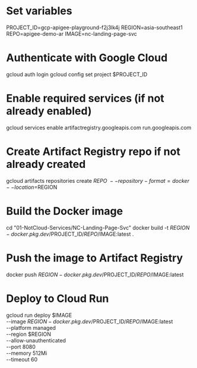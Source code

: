 # Set variables
PROJECT_ID=gcp-apigee-playground-f2j3lk4j
REGION=asia-southeast1
REPO=apigee-demo-ar
IMAGE=nc-landing-page-svc

# Authenticate with Google Cloud
gcloud auth login
gcloud config set project $PROJECT_ID

# Enable required services (if not already enabled)
gcloud services enable artifactregistry.googleapis.com run.googleapis.com

# Create Artifact Registry repo if not already created
gcloud artifacts repositories create $REPO \
  --repository-format=docker \
  --location=$REGION

# Build the Docker image
cd "01-NotCloud-Services/NC-Landing-Page-Svc"
docker build -t $REGION-docker.pkg.dev/$PROJECT_ID/$REPO/$IMAGE:latest .

# Push the image to Artifact Registry
docker push $REGION-docker.pkg.dev/$PROJECT_ID/$REPO/$IMAGE:latest

# Deploy to Cloud Run
gcloud run deploy $IMAGE \
  --image $REGION-docker.pkg.dev/$PROJECT_ID/$REPO/$IMAGE:latest \
  --platform managed \
  --region $REGION \
  --allow-unauthenticated \
  --port 8080 \
  --memory 512Mi \
  --timeout 60








